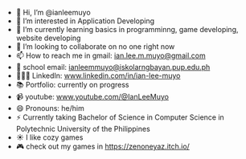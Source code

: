 - 👋 Hi, I’m @ianleemuyo
- 👀 I’m interested in Application Developing
- 🌱 I’m currently learning basics in programminng, game developing, website developing
- 💞️ I’m looking to collaborate on no one right now
- 📫 How to reach me in gmail: ian.lee.m.muyo@gmail.com
- 💼 school email: ianleemmuyo@iskolarngbayan.pup.edu.ph
- 👨🏻‍💻 LinkedIn: www.linkedin.com/in/ian-lee-muyo
- 📚 Portfolio: currently on progress
- 📹 youtube: www.youtube.com/@IanLeeMuyo
- 😄 Pronouns: he/him
- ⚡ Currently taking Bachelor of Science in Computer Science in Polytechnic University of the Philippines
- ☀️ I like cozy games
- 🎮 check out my games in https://zenoneyaz.itch.io/
